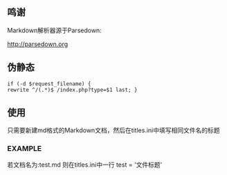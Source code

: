 ## 鸣谢
 Markdown解析器源于Parsedown:

 http://parsedown.org

## 伪静态

```
if (-d $request_filename) {
rewrite ^/(.*)$ /index.php?type=$1 last; }
```

## 使用
只需要新建md格式的Markdown文档，然后在titles.ini中填写相同文件名的标题

### EXAMPLE

若文档名为:test.md
则在titles.ini中一行
test = '文件标题'